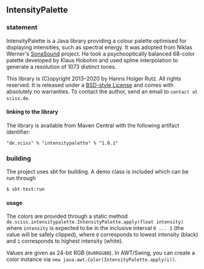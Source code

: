 ## IntensityPalette

### statement

IntensityPalette is a Java library providing a colour palette optimised for displaying intensities, such as spectral energy. It was adopted from Niklas Werner's [SonaSound](http://sonasound.sourceforge.net/) project. He took a psychooptically balanced 68-color palette developed by Klaus Hobohm and used spline interpolation to generate a resolution of 1073 distinct tones.

This library is (C)opyright 2013–2020 by Hanns Holger Rutz. All rights reserved. It is released under a [BSD-style License](https://raw.github.com/Sciss/IntensityPalette/main/LICENSE) and comes with absolutely no warranties. To contact the author, send an email to `contact at sciss.de`.

#### linking to the library

The library is available from Maven Central with the following artifact identifier:

    "de.sciss" % "intensitypalette" % "1.0.1"

### building

The project uses sbt for building. A demo class is included which can be run through

    $ sbt test:run

#### usage

The colors are provided through a static method `de.sciss.intensitypalette.IntensityPalette.apply(float intensity)` where `intensity` is expected to be in the inclusive interval `0 ... 1` (the value will be safely clipped), where `0` corresponds to lowest intensity (black) and `1` corresponds to highest intensity (white).

Values are given as 24-bit RGB (`0xRRGGBB`). In AWT/Swing, you can create a color instance via `new java.awt.Color(IntensityPalette.apply(i))`.
